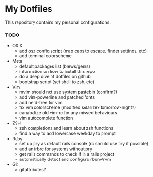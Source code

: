 # My Dotfiles
This repository contains my personal configurations.

### TODO
* OS X
  * add osx config script (map caps to escape, finder settings, etc)
  * add terminal colorscheme
* Meta
  * default packages list (brews/gems)
  * information on how to install this repo
  * do a deep dive of dotfiles on github
  * bootstrap script (set shell to zsh, etc)
* Vim
  * mvim should not use system pastebin (confirm?)
  * add vim-powerline and patched fonts
  * add nerd-tree for vim
  * fix vim colorscheme (modified solarize? tomorrow-night?)
  * canabalize old vim-rc for any missed behaviours
  * vim autocomplete function
* ZSH
  * zsh completions and learn about zsh functions
  * find a way to add lowercase weekday to prompt
* Ruby
  * set up pry as default rails console (rc should use pry if possible)
  * add an irbrc for systems without pry
  * get rails commands to check if in a rails project
  * automatically detect and configure rbenv/rvm
* Git
  * gitattributes?
